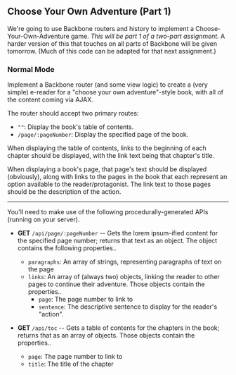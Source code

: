 ## Choose Your Own Adventure (Part 1)

We're going to use Backbone routers and history to implement a Choose-Your-Own-Adventure game. *This will be part 1 of a two-part assignment.* A harder version of this that touches on all parts of Backbone will be given tomorrow. (Much of this code can be adapted for that next assignment.)

### Normal Mode

Implement a Backbone router (and some view logic) to create a (very simple) e-reader for a "choose your own adventure"-style book, with all of the content coming via AJAX.

The router should accept two primary routes:

* `""`: Display the book's table of contents.
* `/page/:pageNumber`: Display the specified page of the book.

When displaying the table of contents, links to the beginning of each chapter should be displayed, with the link text being that chapter's title.

When displaying a book's page, that page's text should be displayed (obviously), along with links to the pages in the book that each represent an option available to the reader/protagonist. The link text to those pages should be the description of the action.

---

You'll need to make use of the following procedurally-generated APIs (running on your server).

* **GET** `/api/page/:pageNumber` -- Gets the lorem ipsum-ified content for the specified page number; returns that text as an object. The object contains the following properties..
    * `paragraphs`: An array of strings, representing paragraphs of text on the page
    * `links`: An array of (always two) objects, linking the reader to other pages to continue their adventure. Those objects contain the properties..
        * `page`: The page number to link to
        * `sentence`: The descriptive sentence to display for the reader's "action".

* **GET** `/api/toc` -- Gets a table of contents for the chapters in the book; returns that as an array of objects. Those objects contain the properties..
    * `page`: The page number to link to
    * `title`: The title of the chapter

